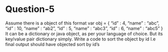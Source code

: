 # Question-5
Assume there is a object of this format  var obj = {  “id” : 4, “name” : “abc”,  “id” : 10, “name” : “ab2”,  “id” : 5, “name” : “abc3”,  “id” : 6, “name” : “abc5” } It can be a dictionary or java object, as per your language of choice. But its key/value pair dictionary simply.  Write a code to sort the object by id  I.e final output should have objected sort by id’s
